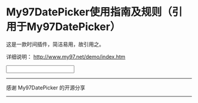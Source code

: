 # My97DatePicker使用指南及规则（引用于My97DatePicker）
这是一款时间插件，简洁易用，故引用之。

详细说明：
http://www.my97.net/demo/index.htm

<input type="text" onclick="WdatePicker()"/>

*****************************
感谢 My97DatePicker 的开源分享
*****************************